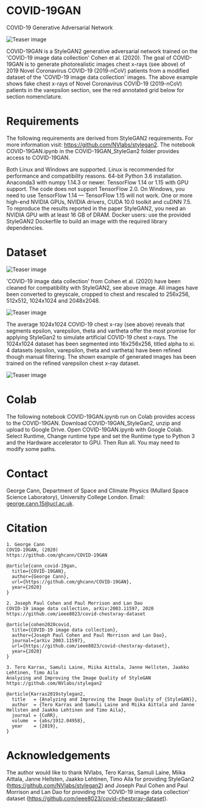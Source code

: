 # COVID-19GAN
COVID-19 Generative Adversarial Network 

![Teaser image](./images/COVID-19GAN_example.jpg)

COVID-19GAN is a StyleGAN2 generative adversarial  network trained on the 'COVID-19 image data collection' Cohen et al. (2020). The goal of COVID-19GAN is to generate photorealistic images chest x-rays (see above) of 2019 Novel Coronavirus COVID-19 (2019-nCoV) patients from a modified dataset of the 'COVID-19 image data collection' images. The above example shows fake chest x-rays of Novel Coronavirus COVID-19 (2019-nCoV) patients in the varepsilon section, see the red annotated grid below for section nomenclature. 

# Requirements

The following requirements are derived from StyleGAN2 requirements. For more information visit: https://github.com/NVlabs/stylegan2. The notebook COVID-19GAN.ipynb in the COVID-19GAN_StyleGan2 folder provides access to COVID-19GAN.

Both Linux and Windows are supported.
Linux is recommended for performance and compatibility reasons.
64-bit Python 3.6 installation. 
Anaconda3 with numpy 1.14.3 or newer.
TensorFlow 1.14 or 1.15 with GPU support. 
The code does not support TensorFlow 2.0.
On Windows, you need to use TensorFlow 1.14 — TensorFlow 1.15 will not work.
One or more high-end NVIDIA GPUs, NVIDIA drivers, CUDA 10.0 toolkit and cuDNN 7.5. 
To reproduce the results reported in the paper StyleGAN2, you need an NVIDIA GPU with at least 16 GB of DRAM.
Docker users: use the provided StyleGAN2 Dockerfile to build an image with the required library dependencies.

# Dataset 

![Teaser image](./images/centred_COVID-19_image_data_collection_grid1.jpg)

'COVID-19 image data collection' from Cohen et al. (2020) have been cleaned for compatibility with StyleGAN2, see above image. All images have been converted to greyscale, cropped to chest and rescaled to 256x256, 512x512, 1024x1024 and 2048x2048. 

![Teaser image](./images/average_grid_clear_title.jpg)

The average 1024x1024 COVID-19 chest x-ray (see above) reveals that segments epsilon, varepsilon, theta and vartheta offer the most promise for applying StyleGan2 to simulate artificial COVID-19 chest x-rays. The 1024x1024 dataset has been segmented into 16x256x256, titled alpha to xi. 4 datasets (epsilon, varepsilon, theta and vartheta) have been refined though manual filtering. The shown example of generated images has been trained on the refined varepsilon chest x-ray dataset. 

![Teaser image](./images/average_grid_clear_title.jpg)


# Colab
The following notebook COVID-19GAN.ipynb run on Colab provides access to the COVID-19GAN.  Download COVID-19GAN_StyleGan2, unzip and upload to Google Drive. Open COVID-19GAN.ipynb with Google Colab. Select Runtime, Change runtime type and set the Runtime type to Python 3 and the Hardware accelerator to GPU. Then Run all. You may need to modify some paths.  

# Contact
George Cann, Department of Space and Climate Physics (Mullard Space Science Laboratory), University College London.
Email: george.cann.15@ucl.ac.uk. 

# Citation
```
1. George Cann
COVID-19GAN, (2020)
https://github.com/ghcann/COVID-19GAN
```

```
@article{cann_covid-19gan,
  title={COVID-19GAN},
  author={George Cann},
  url={https://github.com/ghcann/COVID-19GAN},
  year={2020}
}
```

```
2. Joseph Paul Cohen and Paul Morrison and Lan Dao
COVID-19 image data collection, arXiv:2003.11597, 2020
https://github.com/ieee8023/covid-chestxray-dataset
```
```
@article{cohen2020covid,
  title={COVID-19 image data collection},
  author={Joseph Paul Cohen and Paul Morrison and Lan Dao},
  journal={arXiv 2003.11597},
  url={https://github.com/ieee8023/covid-chestxray-dataset},
  year={2020}
}
```

```
3. Tero Karras, Samuli Laine, Miika Aittala, Janne Hellsten, Jaakko Lehtinen, Timo Aila
Analyzing and Improving the Image Quality of StyleGAN
https://github.com/NVlabs/stylegan2
```

```
@article{Karras2019stylegan2,
  title   = {Analyzing and Improving the Image Quality of {StyleGAN}},
  author  = {Tero Karras and Samuli Laine and Miika Aittala and Janne Hellsten and Jaakko Lehtinen and Timo Aila},
  journal = {CoRR},
  volume  = {abs/1912.04958},
  year    = {2019},
}
```

# Acknowledgements

The author would like to thank NVlabs, Tero Karras, Samuli Laine, Miika Aittala, Janne Hellsten, Jaakko Lehtinen, Timo Aila for providing StyleGan2 (https://github.com/NVlabs/stylegan2) and Joseph Paul Cohen and Paul Morrison and Lan Dao for providing the 'COVID-19 image data collection' dataset (https://github.com/ieee8023/covid-chestxray-dataset). 
